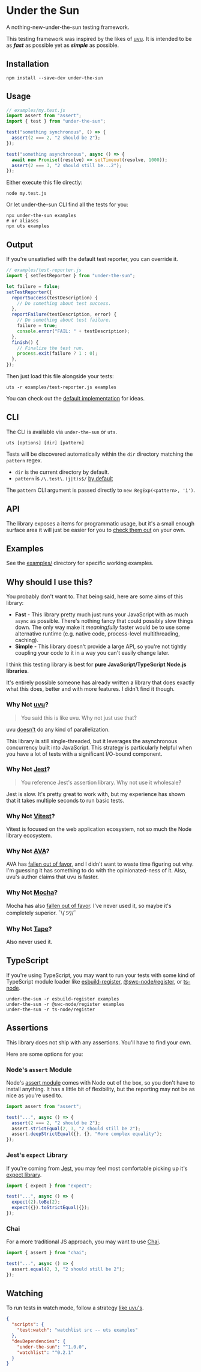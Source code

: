 # Under the Sun

A nothing-new-under-the-sun testing framework.

This testing framework was inspired by the likes of [uvu](https://github.com/lukeed/uvu).
It is intended to be as _**fast**_ as possible yet as _**simple**_ as possible.

## Installation

```
npm install --save-dev under-the-sun
```

## Usage

```js
// examples/my.test.js
import assert from "assert";
import { test } from "under-the-sun";

test("something synchronous", () => {
  assert(2 === 2, "2 should be 2");
});

test("something asynchronous", async () => {
  await new Promise((resolve) => setTimeout(resolve, 1000));
  assert(2 === 3, "2 should still be...2");
});
```

Either execute this file directly:

```
node my.test.js
```

Or let under-the-sun CLI find all the tests for you:

```
npx under-the-sun examples
# or aliases
npx uts examples
```

## Output

If you're unsatisfied with the default test reporter, you can override it.

```js
// examples/test-reporter.js
import { setTestReporter } from "under-the-sun";

let failure = false;
setTestReporter({
  reportSuccess(testDescription) {
    // Do something about test success.
  },
  reportFailure(testDescription, error) {
    // Do something about test failure.
    failure = true;
    console.error("FAIL: " + testDescription);
  },
  finish() {
    // Finalize the test run.
    process.exit(failure ? 1 : 0);
  },
});
```

Then just load this file alongside your tests:

```
uts -r examples/test-reporter.js examples
```

You can check out the [default implementation](src/default-test-reporter.ts) for ideas.

## CLI

The CLI is available via `under-the-sun` or `uts`.

```
uts [options] [dir] [pattern]
```

Tests will be discovered automatically within the `dir` directory matching the `pattern` regex.

- `dir` is the current directory by default.
- `pattern` is `/\.test\.(j|t)s$/` [by default](src/parse-cli-args.ts#4)

The `pattern` CLI argument is passed directly to `new RegExp(<pattern>, 'i')`.

## API

The library exposes a items for programmatic usage, but it's a small enough surface area it will just be easier for you to [check them out](src/index.ts) on your own.

## Examples

See the [examples/](examples) directory for specific working examples.

## Why should I use this?

You probably don't want to.
That being said, here are some aims of this library:

- **Fast** - This library pretty much just runs your JavaScript with as much `async` as possible. There's nothing fancy that could possibly slow things down. The only way make it _meaningfully_ faster would be to use some alternative runtime (e.g. native code, process-level multithreading, caching).
- **Simple** - This library doesn't provide a large API, so you're not tightly coupling your code to it in a way you can't easily change later.

I think this testing library is best for **pure JavaScript/TypeScript Node.js libraries**.

It's entirely possible someone has already written a library that does exactly what this does, better and with more features.
I didn't find it though.

### Why Not [uvu](https://github.com/lukeed/uvu)?

> You said this is like uvu. Why not just use that?

uvu [doesn't](https://github.com/lukeed/uvu/issues/14) do any kind of parallelization.

This library is still single-threaded, but it leverages the asynchronous concurrency built into JavaScript.
This strategy is particularly helpful when you have a lot of tests with a significant I/O-bound component.

### Why Not [Jest](https://jestjs.io)?

> You reference Jest's assertion library. Why not use it wholesale?

Jest is slow. It's pretty great to work with, but my experience has shown that it takes multiple seconds to run basic tests.

### Why Not [Vitest](https://vitest.dev)?

Vitest is focused on the web application ecosystem, not so much the Node library ecosystem.

### Why Not [AVA](https://github.com/avajs/ava)?

AVA has [fallen out of favor](https://2021.stateofjs.com/en-US/libraries/testing), and I didn't want to waste time figuring out why.
I'm guessing it has something to do with the opinionated-ness of it.
Also, uvu's author claims that uvu is faster.

### Why Not [Mocha](https://mochajs.org)?

Mocha has also [fallen out of favor](https://2021.stateofjs.com/en-US/libraries/testing).
I've never used it, so maybe it's completely superior. ¯\\_(ツ)_/¯

### Why Not [Tape](https://github.com/substack/tape)?

Also never used it.

## TypeScript

If you're using TypeScript, you may want to run your tests with some kind of TypeScript module loader like [esbuild-register](https://www.npmjs.com/package/esbuild-register), [@swc-node/register](https://www.npmjs.com/package/@swc-node/register), or [ts-node](https://www.npmjs.com/package/ts-node).

```
under-the-sun -r esbuild-register examples
under-the-sun -r @swc-node/register examples
under-the-sun -r ts-node/register
```

## Assertions

This library does not ship with any assertions. You'll have to find your own.

Here are some options for you:

### Node's `assert` Module

Node's [assert module](https://nodejs.org/api/assert.html) comes with Node out of the box, so you don't have to install anything.
It has a little bit of flexibility, but the reporting may not be as nice as you're used to.

```js
import assert from "assert";

test("...", async () => {
  assert(2 === 2, "2 should be 2");
  assert.strictEqual(2, 3, "2 should still be 2");
  assert.deepStrictEqual({}, {}, "More complex equality");
});
```

### Jest's `expect` Library

If you're coming from [Jest](https://jestjs.io), you may feel most comfortable picking up it's [expect library](https://www.npmjs.com/package/expect).

```js
import { expect } from "expect";

test("...", async () => {
  expect(2).toBe(2);
  expect({}).toStrictEqual({});
});
```

### Chai

For a more traditional JS approach, you may want to use [Chai](https://github.com/chaijs/chai).

```js
import { assert } from "chai";

test("...", async () => {
  assert.equal(2, 3, "2 should still be 2");
});
```

## Watching

To run tests in watch mode, follow a strategy [like uvu's](https://github.com/lukeed/uvu/tree/master/examples/watch).

```json
{
  "scripts": {
    "test:watch": "watchlist src -- uts examples"
  },
  "devDependencies": {
    "under-the-sun": "^1.0.0",
    "watchlist": "^0.2.1"
  }
}
```
